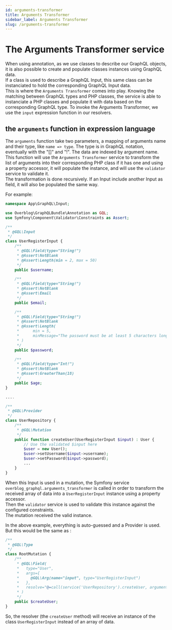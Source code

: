 ```yaml
---
id: arguments-transformer
title: Arguments Transformer
sidebar_label: Arguments Transformer
slug: /arguments-transformer
---
```


# The Arguments Transformer service

When using annotation, as we use classes to describe our GraphQL objects, it is also possible to create and populate classes instances using GraphQL data.  
If a class is used to describe a GraphQL Input, this same class can be instanciated to hold the corresponding GraphQL Input data.  
This is where the `Arguments Transformer` comes into play. Knowing the matching between GraphQL types and PHP classes, the service is able to instanciate a PHP classes and populate it with data based on the corresponding GraphQL type.
To invoke the Arguments Transformer, we use the `input` expression function in our resolvers. 

## the `arguments` function in expression language

The `arguments` function take two parameters, a mapping of arguments name and their type, like `name => type`. The type is in GraphQL notation, eventually with the "[]" and "!". The data are indexed by argument name.
This function will use the `Arguments Transformer` service to transform the list of arguments into their corresponding PHP class if it has one and using a property accessor, it will populate the instance, and will use the `validator` service to validate it.  
The transformation is done recursively. If an Input include another Input as field, it will also be populated the same way.

For example:

```php
namespace App\GraphQL\Input;

use Overblog\GraphQLBundle\Annotation as GQL;
use Symfony\Component\Validator\Constraints as Assert;

/**
 * @GQL\Input
 */ 
class UserRegisterInput {
    /**
     * @GQL\Field(type="String!")
     * @Assert\NotBlank
     * @Assert\Length(min = 2, max = 50)
     */
    public $username;

    /**
     * @GQL\Field(type="String!")
     * @Assert\NotBlank
     * @Assert\Email
     */
    public $email;

    /**
     * @GQL\Field(type="String!")
     * @Assert\NotBlank
     * @Assert\Length(
     *      min = 5, 
     *      minMessage="The password must be at least 5 characters long."
     * )
     */
    public $password;

    /**
     * @GQL\Field(type="Int!")
     * @Assert\NotBlank
     * @Assert\GreaterThan(18)
     */
    public $age;
}

....

/**
 * @GQL\Provider
 */
class UserRepository {
    /**
     * @GQL\Mutation
     */
    public function createUser(UserRegisterInput $input) : User {
        // Use the validated $input here
        $user = new User();
        $user->setUsername($input->username);
        $user->setPassword($input->password);
        ...
    }
}
```

When this Input is used in a mutation, the Symfony service `overblog_graphql.arguments_transformer` is called in order to transform the received array of data into a `UserRegisterInput` instance using a property accessor.  
Then the `validator` service is used to validate this instance against the configured constraints.  
The mutation received the valid instance.  

In the above example, everything is auto-guessed and a Provider is used. But this would be the same as : 

```php
/**
 * @GQL\Type
 */
class RootMutation {
    /**
     * @GQL\Field(
     *   type="User",
     *   args={
     *     @GQL\Arg(name="input", type="UserRegisterInput")
     *   },
     *   resolve="@=call(service('UserRepository').createUser, arguments({input: 'UserRegisterInput'}, arg))"
     * )
     */
    public $createUser;
}
```

So, the resolver (the `createUser` method) will receive an instance of the class `UserRegisterInput` instead of an array of data. 
